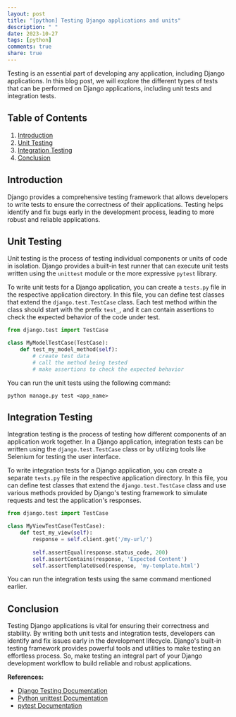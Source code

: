 ```yaml
---
layout: post
title: "[python] Testing Django applications and units"
description: " "
date: 2023-10-27
tags: [python]
comments: true
share: true
---
```


Testing is an essential part of developing any application, including Django applications. In this blog post, we will explore the different types of tests that can be performed on Django applications, including unit tests and integration tests.

## Table of Contents

1. [Introduction](#introduction)
2. [Unit Testing](#unit-testing)
3. [Integration Testing](#integration-testing)
4. [Conclusion](#conclusion)

## Introduction

Django provides a comprehensive testing framework that allows developers to write tests to ensure the correctness of their applications. Testing helps identify and fix bugs early in the development process, leading to more robust and reliable applications.

## Unit Testing

Unit testing is the process of testing individual components or units of code in isolation. Django provides a built-in test runner that can execute unit tests written using the `unittest` module or the more expressive `pytest` library.

To write unit tests for a Django application, you can create a `tests.py` file in the respective application directory. In this file, you can define test classes that extend the `django.test.TestCase` class. Each test method within the class should start with the prefix `test_`, and it can contain assertions to check the expected behavior of the code under test.

```python
from django.test import TestCase

class MyModelTestCase(TestCase):
    def test_my_model_method(self):
        # create test data
        # call the method being tested
        # make assertions to check the expected behavior
```

You can run the unit tests using the following command:

```shell
python manage.py test <app_name>
```

## Integration Testing

Integration testing is the process of testing how different components of an application work together. In a Django application, integration tests can be written using the `django.test.TestCase` class or by utilizing tools like Selenium for testing the user interface.

To write integration tests for a Django application, you can create a separate `tests.py` file in the respective application directory. In this file, you can define test classes that extend the `django.test.TestCase` class and use various methods provided by Django's testing framework to simulate requests and test the application's responses.

```python
from django.test import TestCase

class MyViewTestCase(TestCase):
    def test_my_view(self):
        response = self.client.get('/my-url/')
        
        self.assertEqual(response.status_code, 200)
        self.assertContains(response, 'Expected Content')
        self.assertTemplateUsed(response, 'my-template.html')
```

You can run the integration tests using the same command mentioned earlier.

## Conclusion

Testing Django applications is vital for ensuring their correctness and stability. By writing both unit tests and integration tests, developers can identify and fix issues early in the development lifecycle. Django's built-in testing framework provides powerful tools and utilities to make testing an effortless process. So, make testing an integral part of your Django development workflow to build reliable and robust applications.

**References:**
- [Django Testing Documentation](https://docs.djangoproject.com/en/3.2/topics/testing/)
- [Python unittest Documentation](https://docs.python.org/3/library/unittest.html)
- [pytest Documentation](https://docs.pytest.org/en/latest/)